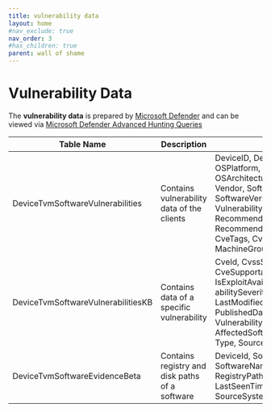 ```yaml
---
title: vulnerability data
layout: home
#nav_exclude: true
nav_order: 3
#has_children: true
parent: wall of shame
---
```



# Vulnerability Data

The **vulnerability data** is prepared by [Microsoft Defender] and can be viewed via [Microsoft Defender Advanced Hunting Queries]

| Table Name                         | Description                                    | Fields                                                                                                                                                                                                                                             |
|------------------------------------|------------------------------------------------|----------------------------------------------------------------------------------------------------------------------------------------------------------------------------------------------------------------------------------------------------|
| DeviceTvmSoftwareVulnerabilities   | Contains vulnerability data of the clients     | DeviceID, DeviceName, OSPlatform, OSVersion, OSArchitecture, Software-Vendor, SoftwareName, SoftwareVersion, CveId, VulnerabilitySeverityLevel, RecommendedSecurityUpdate, RecommendedSecurityUpdateId, CveTags, CveMitigationStatus, MachineGroup |
| DeviceTvmSoftwareVulnerabilitiesKB | Contains data of a specific vulnerability      | CveId, CvssScore, CvssVector, CveSupportability, IsExploitAvailable, Vulner-abilitySeverityLevel, LastModifiedTime, PublishedDate, VulnerabilityDescrip-tion, AffectedSoftware, TenantId, Type, SourceSystem                                       |
| DeviceTvmSoftwareEvidenceBeta      | Contains registry and disk paths of a software | DeviceId, SoftwareVendor, SoftwareName, SoftwareVersion, RegistryPaths, DiskPaths, LastSeenTime, TenantId, Type, SourceSystem, MachineGroup                                                                                                        |

[Microsoft Defender]: https://security.microsoft.com
[Microsoft Defender Advanced Hunting Queries]: https://security.microsoft.com/v2/advanced-hunting
